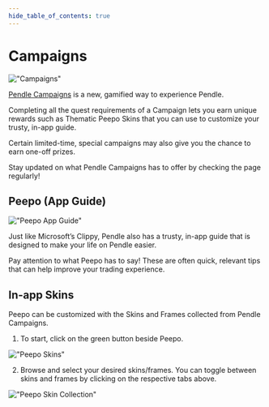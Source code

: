 ```yaml
---
hide_table_of_contents: true
---
```


# Campaigns

!["Campaigns"](/img/AppGuide/campaigns.png "Campaigns")

[Pendle Campaigns](https://app.pendle.finance/campaigns) is a new, gamified way to experience Pendle.

Completing all the quest requirements of a Campaign lets you earn unique rewards such as Thematic Peepo Skins that you can use to customize your trusty, in-app guide.

Certain limited-time, special campaigns may also give you the chance to earn one-off prizes. 

Stay updated on what Pendle Campaigns has to offer by checking the page regularly!

## Peepo (App Guide)

!["Peepo App Guide"](/img/AppGuide/peepo_app_guide.png "Peepo App Guide")

Just like Microsoft’s Clippy, Pendle also has a trusty, in-app guide that is designed to make your life on Pendle easier.

Pay attention to what Peepo has to say! These are often quick, relevant tips that can help improve your trading experience.

## In-app Skins

Peepo can be customized with the Skins and Frames collected from Pendle Campaigns.

1. To start, click on the green button beside Peepo.

!["Peepo Skins"](/img/AppGuide/peepo_skins.png "Peepo Skins")

2. Browse and select your desired skins/frames. You can toggle between skins and frames by clicking on the respective tabs above.

!["Peepo Skin Collection"](/img/AppGuide/peepo_skin_collection.png "Peepo Skin Collection")

